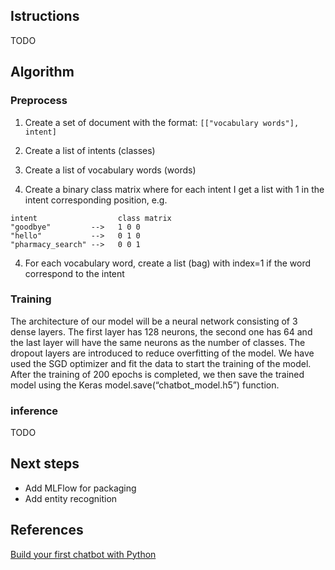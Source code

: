 ## Istructions
TODO

## Algorithm

### Preprocess 

1. Create a set of document with the format: `[["vocabulary words"], intent]`

2. Create a list of intents (classes)

3. Create a list of vocabulary words (words)

4. Create a binary class matrix where for each intent I get a list with 1 in the intent corresponding position, e.g.

```console
intent                  class matrix
"goodbye"         -->   1 0 0 
"hello"           -->   0 1 0
"pharmacy_search" -->   0 0 1 
```

4. For each vocabulary word, create a list (bag) with index=1 if the word correspond to the intent 

### Training

The architecture of our model will be a neural network consisting of 3 dense layers. The first layer has 128 neurons, the second one has 64 and the last layer will have the same neurons as the number of classes. The dropout layers are introduced to reduce overfitting of the model. We have used the SGD optimizer and fit the data to start the training of the model. After the training of 200 epochs is completed, we then save the trained model using the Keras model.save(“chatbot_model.h5”) function.

### inference
TODO

## Next steps
* Add MLFlow for packaging
* Add entity recognition

## References
[Build your first chatbot with Python](https://dzone.com/articles/python-chatbot-project-build-your-first-python-pro)

